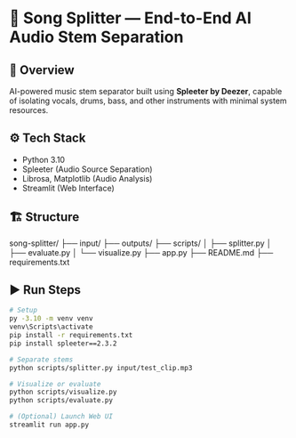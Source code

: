 # 🎵 Song Splitter — End-to-End AI Audio Stem Separation

## 🧠 Overview
AI-powered music stem separator built using **Spleeter by Deezer**, capable of isolating vocals, drums, bass, and other instruments with minimal system resources.

## ⚙️ Tech Stack
- Python 3.10
- Spleeter (Audio Source Separation)
- Librosa, Matplotlib (Audio Analysis)
- Streamlit (Web Interface)

## 🏗️ Structure
song-splitter/
├── input/
├── outputs/
├── scripts/
│ ├── splitter.py
│ ├── evaluate.py
│ └── visualize.py
├── app.py
├── README.md
├── requirements.txt


## ▶️ Run Steps
```bash
# Setup
py -3.10 -m venv venv
venv\Scripts\activate
pip install -r requirements.txt
pip install spleeter==2.3.2 

# Separate stems
python scripts/splitter.py input/test_clip.mp3

# Visualize or evaluate
python scripts/visualize.py
python scripts/evaluate.py

# (Optional) Launch Web UI
streamlit run app.py
                                         
                                                                                    #
